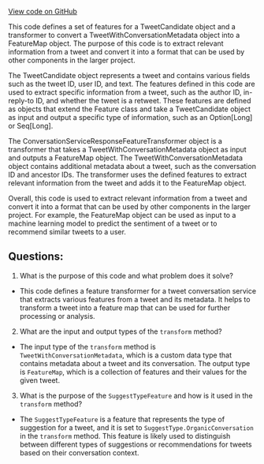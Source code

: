 [View code on GitHub](https://github.com/misbahsy/the-algorithm/product-mixer/component-library/src/main/scala/com/twitter/product_mixer/component_library/candidate_source/tweetconvosvc/ConversationServiceResponseFeatureTransformer.scala)

This code defines a set of features for a TweetCandidate object and a transformer to convert a TweetWithConversationMetadata object into a FeatureMap object. The purpose of this code is to extract relevant information from a tweet and convert it into a format that can be used by other components in the larger project.

The TweetCandidate object represents a tweet and contains various fields such as the tweet ID, user ID, and text. The features defined in this code are used to extract specific information from a tweet, such as the author ID, in-reply-to ID, and whether the tweet is a retweet. These features are defined as objects that extend the Feature class and take a TweetCandidate object as input and output a specific type of information, such as an Option[Long] or Seq[Long].

The ConversationServiceResponseFeatureTransformer object is a transformer that takes a TweetWithConversationMetadata object as input and outputs a FeatureMap object. The TweetWithConversationMetadata object contains additional metadata about a tweet, such as the conversation ID and ancestor IDs. The transformer uses the defined features to extract relevant information from the tweet and adds it to the FeatureMap object.

Overall, this code is used to extract relevant information from a tweet and convert it into a format that can be used by other components in the larger project. For example, the FeatureMap object can be used as input to a machine learning model to predict the sentiment of a tweet or to recommend similar tweets to a user.
## Questions: 
 1. What is the purpose of this code and what problem does it solve?
- This code defines a feature transformer for a tweet conversation service that extracts various features from a tweet and its metadata. It helps to transform a tweet into a feature map that can be used for further processing or analysis.

2. What are the input and output types of the `transform` method?
- The input type of the `transform` method is `TweetWithConversationMetadata`, which is a custom data type that contains metadata about a tweet and its conversation. The output type is `FeatureMap`, which is a collection of features and their values for the given tweet.

3. What is the purpose of the `SuggestTypeFeature` and how is it used in the `transform` method?
- The `SuggestTypeFeature` is a feature that represents the type of suggestion for a tweet, and it is set to `SuggestType.OrganicConversation` in the `transform` method. This feature is likely used to distinguish between different types of suggestions or recommendations for tweets based on their conversation context.